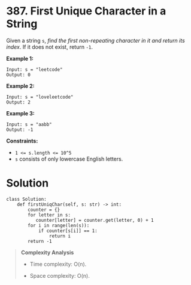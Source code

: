 # 387. First Unique Character in a String

Given a string `s`, *find the first non-repeating character in it and return its index*. If it does not exist, return `-1`.

**Example 1:**

```
Input: s = "leetcode"
Output: 0
```

**Example 2:**

```
Input: s = "loveleetcode"
Output: 2
```

**Example 3:**

```
Input: s = "aabb"
Output: -1
```

**Constraints:**

- `1 <= s.length <= 10^5`
- `s` consists of only lowercase English letters.

# Solution

```python3
class Solution:
    def firstUniqChar(self, s: str) -> int:
        counter = {}
        for letter in s:
           counter[letter] = counter.get(letter, 0) + 1
        for i in range(len(s)):
            if counter[s[i]] == 1:
                return i
        return -1
```

> **Complexity Analysis**
>
> - Time complexity: O(n).
>
> - Space complexity: O(n).
